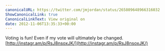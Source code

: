 ```yaml
---
canonicalURL: https://twitter.com/jmjordan/status/265809648966316032
ShowCanonicalLink: true
CanonicalLinkText: View original on
date: 2012-11-06T13:35:33+00:00
---
```

Voting is fun! Even if my vote will ultimately be changed. [http://instagr.am/p/RsJ8nsoxJK/](http://instagr.am/p/RsJ8nsoxJK/)